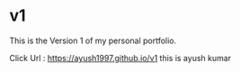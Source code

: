 # v1

This is the Version 1 of my personal portfolio.

Click Url : https://ayush1997.github.io/v1
this is ayush kumar

